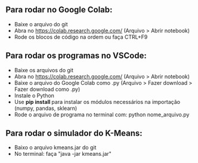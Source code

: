 ## Para rodar no Google Colab:
- Baixe o arquivo do git
- Abra no https://colab.research.google.com/ (Arquivo > Abrir notebook)
- Rode os blocos de código na ordem ou faça CTRL+F9


## Para rodar os programas no VSCode:
- Baixe os arquivos do git
- Abra no https://colab.research.google.com/ (Arquivo > Abrir notebook)
- Baixe o arquivo do Google Colab como .py (Arquivo > Fazer download > Fazer download como .py)
- Instale o Python
- Use **pip install <modulo>** para instalar os módulos necessários na importação (numpy, pandas, sklearn)
- Rode o arquivo de programa no terminal com: python nome_arquivo.py

## Para rodar o simulador do K-Means:
- Baixo o arquivo kmeans.jar do git
- No terminal: faça "java -jar kmeans.jar"
